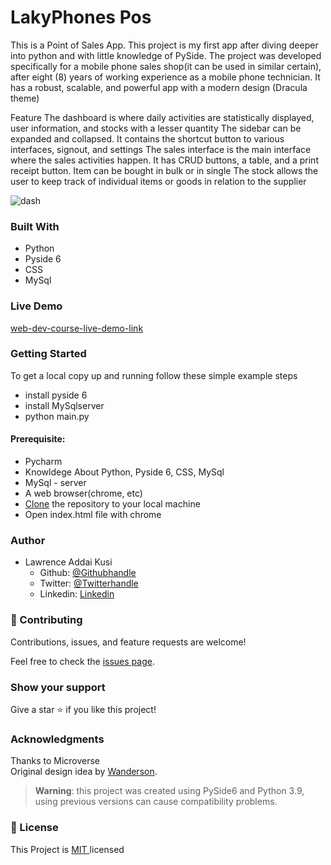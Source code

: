 
# LakyPhones Pos
This is a Point of Sales App. This project is my first app after diving deeper into python and with little knowledge of PySide. The project was developed specifically for a mobile phone sales shop(it can be used in similar certain), after eight (8) years of working experience as a mobile phone technician. It has a robust, scalable, and powerful app with a modern design (Dracula theme)

Feature
The dashboard is where daily activities are statistically displayed, user information, and stocks with a lesser quantity
The sidebar can be expanded and collapsed. It contains the shortcut button to various interfaces, signout, and settings 
The sales interface is the main interface where the sales activities happen. It has CRUD buttons, a table, and a print receipt button. Item can be bought in bulk or in single
The stock allows the user to keep track of individual items or goods in relation to the supplier


![dash](https://user-images.githubusercontent.com/52538840/171647443-950f3e8c-9081-4871-b78a-11304f5e6507.jpg)



### Built With
- Python
- Pyside 6
- CSS
- MySql

### Live Demo
[web-dev-course-live-demo-link]( https://kusilaw.github.io/laky_phone_pos/)



### Getting Started 
To get a local copy up and running follow these simple example steps
- install pyside 6
- install MySqlserver
- python main.py

#### Prerequisite:  
  - Pycharm  
  - Knowldege About Python, Pyside 6, CSS, MySql
  - MySql - server
  - A web browser(chrome, etc)
  - [Clone](https://docs.github.com/en/desktop/contributing-and-collaborating-using-github-desktop/adding-and-cloning-repositories/cloning-and-forking-repositories-fromhttps://www.behance.net/adagio07-github-desktop ) the repository to your local machine
  - Open index.html file with chrome


### Author
- Lawrence Addai Kusi
  - Github: [@Githubhandle](https://github.com/kusiLaw)
  - Twitter: [@Twitterhandle](https://twitter.com/kusilaw)
  - Linkedin: [Linkedin](https://www.linkedin.com/in/lawrence-kusi-55a662104)


### :handshake: Contributing
Contributions, issues, and feature requests are welcome! 

Feel free to check the [issues page]().

### Show your support
Give a star :star: if you like this project!


### Acknowledgments
Thanks to Microverse \
Original design idea by [Wanderson]([https://www.behance.net/gallery/29845175/CC-Global-Summit-2015](https://www.patreon.com/WandersonIsMyName)).

> **Warning**: this project was created using PySide6 and Python 3.9, using previous versions can cause compatibility problems.

### 📝 License
This Project is <a href ="https://opensource.org/licenses/MIT">MIT </a> licensed
